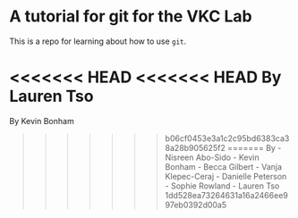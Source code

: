 # A tutorial for git for the VKC Lab

This is a repo for learning about how to use `git`.

<<<<<<< HEAD
<<<<<<< HEAD
By Lauren Tso
=======
By Kevin Bonham
>>>>>>> b06cf0453e3a1c2c95bd6383ca38a28b905625f2
=======
By
    - Nisreen Abo-Sido
    - Kevin Bonham
    - Becca Gilbert
    - Vanja Klepec-Ceraj
    - Danielle Peterson
    - Sophie Rowland
    - Lauren Tso
>>>>>>> 1dd528ea73264631a16a2466ee997eb0392d00a5
